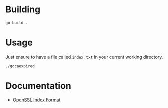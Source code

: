 # Building

```shell
go build .
```

# Usage

Just ensure to have a file called `index.txt` in your current working directory.

```shell
./gocaexpired
```

# Documentation

* [OpenSSL Index Format](https://pki-tutorial.readthedocs.io/en/latest/cadb.html)
